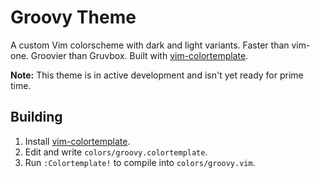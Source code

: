 # Groovy Theme

A custom Vim colorscheme with dark and light variants. Faster than vim-one.
Groovier than Gruvbox. Built with [vim-colortemplate](https://github.com/lifepillar/vim-colortemplate).

**Note:** This theme is in active development and isn't yet ready for prime time.

## Building

1. Install [vim-colortemplate](https://github.com/lifepillar/vim-colortemplate).
2. Edit and write `colors/groovy.colortemplate`.
3. Run `:Colortemplate!` to compile into `colors/groovy.vim`.
